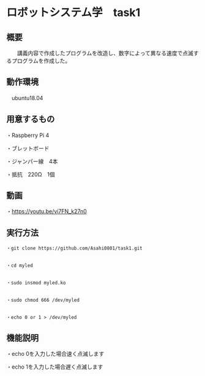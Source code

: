 # ロボットシステム学　task1
  
  ## 概要
  
  　　講義内容で作成したプログラムを改造し、数字によって異なる速度で点滅するプログラムを作成した。
    
    
  ## 動作環境
   　ubuntu18.04

  
  ## 用意するもの

   ・Raspberry Pi 4
 
   ・ブレットボード
  
   ・ジャンパー線　4本
  
   ・抵抗　220Ω　1個
   
     
   ## 動画

   ・https://youtu.be/vi7FN_k27n0
 
  
   ## 実行方法


    ・git clone https://github.com/Asahi0801/task1.git
 
 
    ・cd myled
  
  
    ・sudo insmod myled.ko
  
  
    ・sudo chmod 666 /dev/myled
  
  
    ・echo 0 or 1 > /dev/myled
    
  
  


## 機能説明


   ・echo 0を入力した場合速く点滅します
  
   ・echo 1を入力した場合遅く点滅します
    
    

